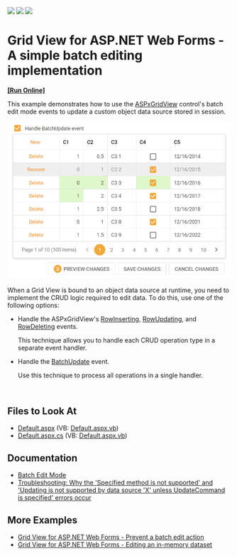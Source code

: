 <!-- default badges list -->

![](https://img.shields.io/endpoint?url=https://codecentral.devexpress.com/api/v1/VersionRange/128532752/18.2.4%2B)
[![](https://img.shields.io/badge/Open_in_DevExpress_Support_Center-FF7200?style=flat-square&logo=DevExpress&logoColor=white)](https://supportcenter.devexpress.com/ticket/details/E5045)
[![](https://img.shields.io/badge/📖_How_to_use_DevExpress_Examples-e9f6fc?style=flat-square)](https://docs.devexpress.com/GeneralInformation/403183)

<!-- default badges end -->

# Grid View for ASP.NET Web Forms - A simple batch editing implementation

<!-- run online -->

**[[Run Online]](https://codecentral.devexpress.com/e5045/)**

<!-- run online end -->

This example demonstrates how to use the [ASPxGridView](https://docs.devexpress.com/AspNet/DevExpress.Web.ASPxGridView) control's batch edit mode events to update a custom object data source stored in session.

![Simple Batch Edit implementation](simple-batch-edit.png)

When a Grid View is bound to an object data source at runtime, you need to implement the CRUD logic required to edit data. To do this, use one of the following options:

- Handle the ASPxGridView's [RowInserting](https://docs.devexpress.com/AspNet/DevExpress.Web.ASPxGridView.RowInserting), [RowUpdating](https://docs.devexpress.com/AspNet/DevExpress.Web.ASPxGridView.RowUpdating), and [RowDeleting](https://docs.devexpress.com/AspNet/DevExpress.Web.ASPxGridView.RowDeleting) events.

  This technique allows you to handle each CRUD operation type in a separate event handler.

- Handle the [BatchUpdate](https://docs.devexpress.com/AspNet/DevExpress.Web.ASPxGridBase.BatchUpdate) event.

  Use this technique to process all operations in a single handler.

<br/>

## Files to Look At

- [Default.aspx](./CS/WebSite/Default.aspx) (VB: [Default.aspx.vb](./VB/WebSite/Default.aspx.vb))
- [Default.aspx.cs](./CS/WebSite/Default.aspx.cs) (VB: [Default.aspx.vb](./VB/WebSite/Default.aspx.vb))

## Documentation

- [Batch Edit Mode](https://docs.devexpress.com/AspNet/16443/components/grid-view/concepts/edit-data/batch-edit-mode)
- [Troubleshooting: Why the 'Specified method is not supported' and 'Updating is not supported by data source 'X' unless UpdateCommand is specified' errors occur](https://docs.devexpress.com/AspNet/403771/troubleshooting/grid-related-issues/crud-operations-with-custom-data-source)

## More Examples

- [Grid View for ASP.NET Web Forms - Prevent a batch edit action](https://github.com/DevExpress-Examples/aspxgridview-prevent-batch-edit-action)
- [Grid View for ASP.NET Web Forms - Editing an in-memory dataset](https://github.com/DevExpress-Examples/aspxgridview-edit-in-memory-dataset)

